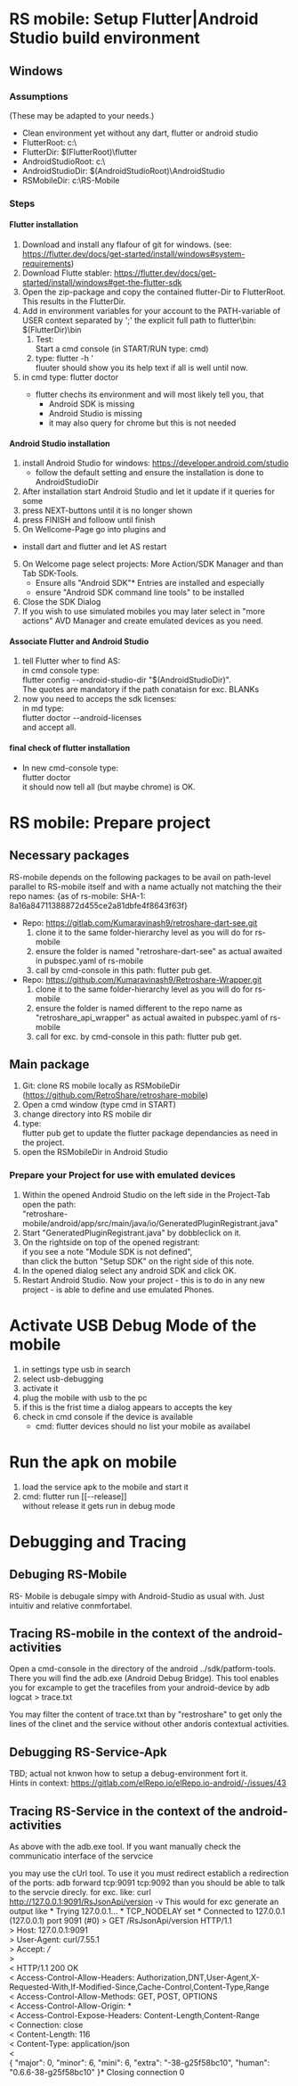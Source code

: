 # RS mobile: Setup Flutter|Android Studio build environment
## Windows
### Assumptions 
(These may be adapted to your needs.)

- Clean environment yet without any dart, flutter or android studio
- FlutterRoot: c:\
- FlutterDir:    $(FlutterRoot)\flutter
- AndroidStudioRoot: c:\
- AndroidStudioDir: $(AndroidStudioRoot)\AndroidStudio 
- RSMobileDir: c:\RS-Mobile

### Steps
#### Flutter installation
1. Download and install any flafour of git for windows.
   (see: https://flutter.dev/docs/get-started/install/windows#system-requirements)
2. Download Flutte stabler: https://flutter.dev/docs/get-started/install/windows#get-the-flutter-sdk
3. Open the zip-package and copy the contained flutter-Dir to FlutterRoot.
This results in the FlutterDir.
4. Add in environment variables for your account to the PATH-variable of USER context separated by ';' the explicit full path to flutter\bin: $(FlutterDir)\bin
   1. Test:   
     Start a cmd console  (in START/RUN type: cmd)
   2. type: flutter -h <return>'   
      fluuter should show you its help text if all is well until now.
5. in cmd type:  flutter doctor <return>
   - flutter chechs its environment and will most likely tell you, that
     - Android SDK is missing
     - Android Studio is missing
     - it may also query for chrome but this is not needed

#### Android Studio installation
1. install Android Studio for windows: https://developer.android.com/studio
   - follow the default setting and ensure the installation is done to  AndroidStudioDir
1. After installation start Android Studio and let it update if it queries for some
2. press NEXT-buttons until it is no longer shown
3. press FINISH and folloow until finish
4. On Wellcome-Page go into plugins and
  - install dart and flutter and let AS restart
5. On Welcome page select projects: More Action/SDK Manager and than Tab SDK-Tools.
   - Ensure alls "Android SDK"* Entries are installed and especially
   - ensure "Android SDK command line tools" to be installed
6. Close the SDK Dialog
7. If you wish to use simulated mobiles you may later select in "more actions" AVD Manager and create emulated devices as you need.

#### Associate Flutter and Android Studio
1. tell Flutter wher to find AS:    
   in cmd console type:  
   flutter config --android-studio-dir "$(AndroidStudioDir)".  
   The quotes are mandatory if the path conataisn for exc. BLANKs
2. now you need to acceps the sdk licenses:  
   in md type:  
   flutter doctor --android-licenses  
   and accept all.

#### final check of flutter installation
- In new cmd-console type:  
flutter doctor   
it should now tell all (but maybe chrome) is OK.

# RS mobile: Prepare project
## Necessary packages
RS-mobile depends on the following packages to be avail on path-level parallel to RS-mobile itself and with a name actually not matching the their repo names:
{as of rs-mobile: SHA-1: 8a16a84711388872d455ce2a81dbfe4f8643f63f}

- Repo: https://gitlab.com/Kumaravinash9/retroshare-dart-see.git
  1. clone it to the same folder-hierarchy level as you will do for rs-mobile
  2. ensure the folder is named "retroshare-dart-see" as actual awaited in pubspec.yaml of rs-mobile
  3. call by cmd-console in this path: flutter pub get.
- Repo: https://github.com/Kumaravinash9/Retroshare-Wrapper.git
  1. clone it to the same folder-hierarchy level as you will do for rs-mobile
  2. ensure the folder is named different to the repo name as "retroshare_api_wrapper" as actual awaited in pubspec.yaml of rs-mobile
  3. call for exc. by cmd-console in this path: flutter pub get.

## Main package
1. Git: clone RS mobile locally as RSMobileDir  
(https://github.com/RetroShare/retroshare-mobile)
2. Open a cmd window (type cmd in START)
3. change directory into RS mobile dir
4. type:  
flutter pub get<return>
to update the flutter package dependancies as need in the project.
5. open the RSMobileDir in Android Studio 

### Prepare your Project for use with emulated devices
1. Within the opened Android Studio on the left side in the Project-Tab open the path:  
   "retroshare-mobile/android/app/src/main/java/io/GeneratedPluginRegistrant.java"
2. Start "GeneratedPluginRegistrant.java" by dobbleclick on it.
3. On the rightside on top of the opened registrant:  
   if you see a note "Module SDK is not defined",  
   than click the button "Setup SDK" on the right side of this note.
4. In the opened dialog select any android SDK and click OK.
5. Restart Android Studio.
Now your project - this is to do in any new project - is able to define and use emulated Phones.

# Activate USB Debug Mode of the mobile
1. in settings type usb in search
2. select usb-debugging
3. activate it
4. plug the mobile with usb to the pc
5. if this is the frist time a dialog appears to accepts the key
6. check in cmd console if the device is available
    - cmd: flutter devices<return> should no list your mobile as availabel 

# Run the apk on mobile
1. load the service apk to the mobile and start it
2. cmd: flutter run [[--release]]<return>  
without release it gets run in debug mode

# Debugging and Tracing
## Debuging RS-Mobile
RS- Mobile is debugale simpy with Android-Studio as usual with. Just intuitiv and relative conmfortabel.
## Tracing RS-mobile in the context of the android-activities
Open a cmd-console in the directory of the android ../sdk/patform-tools.
There you will find the adb.exe (Android Debug Bridge).
This tool enables you for excample to get the tracefiles from your android-device 
by
adb logcat > trace.txt<return>

You may filter the content of trace.txt than by "restroshare" to get only the lines of the clinet and the service without other andoris contextual activities.


## Debugging RS-Service-Apk
TBD; actual not knwon how to setup a debug-environment fort it.  
Hints in context: https://gitlab.com/elRepo.io/elRepo.io-android/-/issues/43

## Tracing RS-Service in the context of the android-activities
As above with the adb.exe tool.
If you want manually check the communicatio  interface of the servcice 

you may use the cUrl tool.
To use it you must redirect establich a redirection of the ports:
adb forward tcp:9091 tcp:9092
than you should be able to talk to the servcie direcly.
for exc. like:
curl http://127.0.0.1:9091/RsJsonApi/version -v
This would for exc generate an output like
    *   Trying 127.0.0.1...
    * TCP_NODELAY set
    * Connected to 127.0.0.1 (127.0.0.1) port 9091 (#0)
    > GET /RsJsonApi/version HTTP/1.1  
    > Host: 127.0.0.1:9091  
    > User-Agent: curl/7.55.1  
    > Accept: */*  
    >  
    < HTTP/1.1 200 OK  
    < Access-Control-Allow-Headers: Authorization,DNT,User-Agent,X-Requested-With,If-Modified-Since,Cache-Control,Content-Type,Range  
    < Access-Control-Allow-Methods: GET, POST, OPTIONS  
    < Access-Control-Allow-Origin: *  
    < Access-Control-Expose-Headers: Content-Length,Content-Range  
    < Connection: close  
    < Content-Length: 116  
    < Content-Type: application/json  
    <  
    {
        "major": 0,
        "minor": 6,
        "mini": 6,
        "extra": "-38-g25f58bc10",
        "human": "0.6.6-38-g25f58bc10"
    }* Closing connection 0